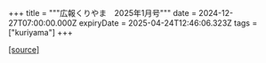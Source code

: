 +++
title = """広報くりやま　2025年1月号"""
date = 2024-12-27T07:00:00.000Z
expiryDate = 2025-04-24T12:46:06.323Z
tags = ["kuriyama"]
+++


[[source]](https://www.town.kuriyama.hokkaido.jp/site/koho/29796.html)
